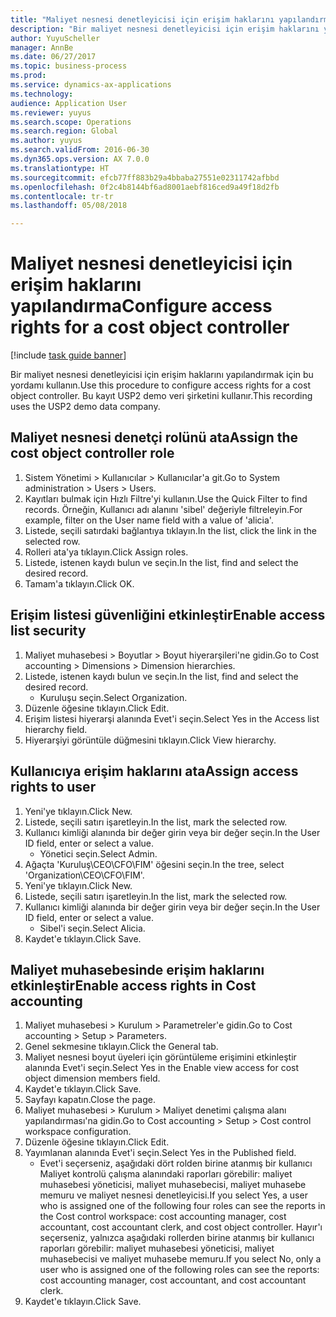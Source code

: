 ```yaml
--- 
title: "Maliyet nesnesi denetleyicisi için erişim haklarını yapılandırma"
description: "Bir maliyet nesnesi denetleyicisi için erişim haklarını yapılandırmak için bu yordamı kullanın."
author: YuyuScheller
manager: AnnBe
ms.date: 06/27/2017
ms.topic: business-process
ms.prod: 
ms.service: dynamics-ax-applications
ms.technology: 
audience: Application User
ms.reviewer: yuyus
ms.search.scope: Operations
ms.search.region: Global
ms.author: yuyus
ms.search.validFrom: 2016-06-30
ms.dyn365.ops.version: AX 7.0.0
ms.translationtype: HT
ms.sourcegitcommit: efcb77ff883b29a4bbaba27551e02311742afbbd
ms.openlocfilehash: 0f2c4b8144bf6ad8001aebf816ced9a49f18d2fb
ms.contentlocale: tr-tr
ms.lasthandoff: 05/08/2018

---
```

# <a name="configure-access-rights-for-a-cost-object-controller"></a><span data-ttu-id="54c5e-103">Maliyet nesnesi denetleyicisi için erişim haklarını yapılandırma</span><span class="sxs-lookup"><span data-stu-id="54c5e-103">Configure access rights for a cost object controller</span></span>

[!include [task guide banner](../../includes/task-guide-banner.md)]

<span data-ttu-id="54c5e-104">Bir maliyet nesnesi denetleyicisi için erişim haklarını yapılandırmak için bu yordamı kullanın.</span><span class="sxs-lookup"><span data-stu-id="54c5e-104">Use this procedure to configure access rights for a cost object controller.</span></span> <span data-ttu-id="54c5e-105">Bu kayıt USP2 demo veri şirketini kullanır.</span><span class="sxs-lookup"><span data-stu-id="54c5e-105">This recording uses the USP2 demo data company.</span></span>


## <a name="assign-the-cost-object-controller-role"></a><span data-ttu-id="54c5e-106">Maliyet nesnesi denetçi rolünü ata</span><span class="sxs-lookup"><span data-stu-id="54c5e-106">Assign the cost object controller role</span></span>
1. <span data-ttu-id="54c5e-107">Sistem Yönetimi > Kullanıcılar > Kullanıcılar'a git.</span><span class="sxs-lookup"><span data-stu-id="54c5e-107">Go to System administration > Users > Users.</span></span>
2. <span data-ttu-id="54c5e-108">Kayıtları bulmak için Hızlı Filtre'yi kullanın.</span><span class="sxs-lookup"><span data-stu-id="54c5e-108">Use the Quick Filter to find records.</span></span> <span data-ttu-id="54c5e-109">Örneğin, Kullanıcı adı alanını 'sibel' değeriyle filtreleyin.</span><span class="sxs-lookup"><span data-stu-id="54c5e-109">For example, filter on the User name field with a value of 'alicia'.</span></span>
3. <span data-ttu-id="54c5e-110">Listede, seçili satırdaki bağlantıya tıklayın.</span><span class="sxs-lookup"><span data-stu-id="54c5e-110">In the list, click the link in the selected row.</span></span>
4. <span data-ttu-id="54c5e-111">Rolleri ata'ya tıklayın.</span><span class="sxs-lookup"><span data-stu-id="54c5e-111">Click Assign roles.</span></span>
5. <span data-ttu-id="54c5e-112">Listede, istenen kaydı bulun ve seçin.</span><span class="sxs-lookup"><span data-stu-id="54c5e-112">In the list, find and select the desired record.</span></span>
6. <span data-ttu-id="54c5e-113">Tamam'a tıklayın.</span><span class="sxs-lookup"><span data-stu-id="54c5e-113">Click OK.</span></span>

## <a name="enable-access-list-security"></a><span data-ttu-id="54c5e-114">Erişim listesi güvenliğini etkinleştir</span><span class="sxs-lookup"><span data-stu-id="54c5e-114">Enable access list security</span></span>
1. <span data-ttu-id="54c5e-115">Maliyet muhasebesi > Boyutlar > Boyut hiyerarşileri'ne gidin.</span><span class="sxs-lookup"><span data-stu-id="54c5e-115">Go to Cost accounting > Dimensions > Dimension hierarchies.</span></span>
2. <span data-ttu-id="54c5e-116">Listede, istenen kaydı bulun ve seçin.</span><span class="sxs-lookup"><span data-stu-id="54c5e-116">In the list, find and select the desired record.</span></span>
    * <span data-ttu-id="54c5e-117">Kuruluşu seçin.</span><span class="sxs-lookup"><span data-stu-id="54c5e-117">Select Organization.</span></span>  
3. <span data-ttu-id="54c5e-118">Düzenle öğesine tıklayın.</span><span class="sxs-lookup"><span data-stu-id="54c5e-118">Click Edit.</span></span>
4. <span data-ttu-id="54c5e-119">Erişim listesi hiyerarşi alanında Evet'i seçin.</span><span class="sxs-lookup"><span data-stu-id="54c5e-119">Select Yes in the Access list hierarchy field.</span></span>
5. <span data-ttu-id="54c5e-120">Hiyerarşiyi görüntüle düğmesini tıklayın.</span><span class="sxs-lookup"><span data-stu-id="54c5e-120">Click View hierarchy.</span></span>

## <a name="assign-access-rights-to-user"></a><span data-ttu-id="54c5e-121">Kullanıcıya erişim haklarını ata</span><span class="sxs-lookup"><span data-stu-id="54c5e-121">Assign access rights to user</span></span>
1. <span data-ttu-id="54c5e-122">Yeni'ye tıklayın.</span><span class="sxs-lookup"><span data-stu-id="54c5e-122">Click New.</span></span>
2. <span data-ttu-id="54c5e-123">Listede, seçili satırı işaretleyin.</span><span class="sxs-lookup"><span data-stu-id="54c5e-123">In the list, mark the selected row.</span></span>
3. <span data-ttu-id="54c5e-124">Kullanıcı kimliği alanında bir değer girin veya bir değer seçin.</span><span class="sxs-lookup"><span data-stu-id="54c5e-124">In the User ID field, enter or select a value.</span></span>
    * <span data-ttu-id="54c5e-125">Yönetici seçin.</span><span class="sxs-lookup"><span data-stu-id="54c5e-125">Select Admin.</span></span>  
4. <span data-ttu-id="54c5e-126">Ağaçta 'Kuruluş\CEO\CFO\FIM' öğesini seçin.</span><span class="sxs-lookup"><span data-stu-id="54c5e-126">In the tree, select 'Organization\CEO\CFO\FIM'.</span></span>
5. <span data-ttu-id="54c5e-127">Yeni'ye tıklayın.</span><span class="sxs-lookup"><span data-stu-id="54c5e-127">Click New.</span></span>
6. <span data-ttu-id="54c5e-128">Listede, seçili satırı işaretleyin.</span><span class="sxs-lookup"><span data-stu-id="54c5e-128">In the list, mark the selected row.</span></span>
7. <span data-ttu-id="54c5e-129">Kullanıcı kimliği alanında bir değer girin veya bir değer seçin.</span><span class="sxs-lookup"><span data-stu-id="54c5e-129">In the User ID field, enter or select a value.</span></span>
    * <span data-ttu-id="54c5e-130">Sibel'i seçin.</span><span class="sxs-lookup"><span data-stu-id="54c5e-130">Select Alicia.</span></span>  
8. <span data-ttu-id="54c5e-131">Kaydet'e tıklayın.</span><span class="sxs-lookup"><span data-stu-id="54c5e-131">Click Save.</span></span>

## <a name="enable-access-rights-in-cost-accounting"></a><span data-ttu-id="54c5e-132">Maliyet muhasebesinde erişim haklarını etkinleştir</span><span class="sxs-lookup"><span data-stu-id="54c5e-132">Enable access rights in Cost accounting</span></span>
1. <span data-ttu-id="54c5e-133">Maliyet muhasebesi > Kurulum > Parametreler'e gidin.</span><span class="sxs-lookup"><span data-stu-id="54c5e-133">Go to Cost accounting > Setup > Parameters.</span></span>
2. <span data-ttu-id="54c5e-134">Genel sekmesine tıklayın.</span><span class="sxs-lookup"><span data-stu-id="54c5e-134">Click the General tab.</span></span>
3. <span data-ttu-id="54c5e-135">Maliyet nesnesi boyut üyeleri için görüntüleme erişimini etkinleştir alanında Evet'i seçin.</span><span class="sxs-lookup"><span data-stu-id="54c5e-135">Select Yes in the Enable view access for cost object dimension members field.</span></span>
4. <span data-ttu-id="54c5e-136">Kaydet'e tıklayın.</span><span class="sxs-lookup"><span data-stu-id="54c5e-136">Click Save.</span></span>
5. <span data-ttu-id="54c5e-137">Sayfayı kapatın.</span><span class="sxs-lookup"><span data-stu-id="54c5e-137">Close the page.</span></span>
6. <span data-ttu-id="54c5e-138">Maliyet muhasebesi > Kurulum > Maliyet denetimi çalışma alanı yapılandırması'na gidin.</span><span class="sxs-lookup"><span data-stu-id="54c5e-138">Go to Cost accounting > Setup > Cost control workspace configuration.</span></span>
7. <span data-ttu-id="54c5e-139">Düzenle öğesine tıklayın.</span><span class="sxs-lookup"><span data-stu-id="54c5e-139">Click Edit.</span></span>
8. <span data-ttu-id="54c5e-140">Yayımlanan alanında Evet'i seçin.</span><span class="sxs-lookup"><span data-stu-id="54c5e-140">Select Yes in the Published field.</span></span>
    * <span data-ttu-id="54c5e-141">Evet'i seçerseniz, aşağıdaki dört rolden birine atanmış bir kullanıcı Maliyet kontrolü çalışma alanındaki raporları görebilir: maliyet muhasebesi yöneticisi, maliyet muhasebecisi, maliyet muhasebe memuru ve maliyet nesnesi denetleyicisi.</span><span class="sxs-lookup"><span data-stu-id="54c5e-141">If you select Yes, a user who is assigned one of the following four roles can see the reports in the Cost control workspace: cost accounting manager, cost accountant, cost accountant clerk, and cost object controller.</span></span> <span data-ttu-id="54c5e-142">Hayır'ı seçerseniz, yalnızca aşağıdaki rollerden birine atanmış bir kullanıcı raporları görebilir: maliyet muhasebesi yöneticisi, maliyet muhasebecisi ve maliyet muhasebe memuru.</span><span class="sxs-lookup"><span data-stu-id="54c5e-142">If you select No, only a user who is assigned one of the following roles can see the reports: cost accounting manager, cost accountant, and cost accountant clerk.</span></span>    
9. <span data-ttu-id="54c5e-143">Kaydet'e tıklayın.</span><span class="sxs-lookup"><span data-stu-id="54c5e-143">Click Save.</span></span>


